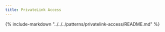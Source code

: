 ```yaml
---
title: PrivateLink Access
---
```


{%
   include-markdown "../../../patterns/privatelink-access/README.md"
%}
